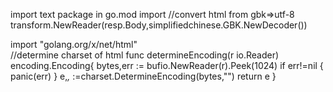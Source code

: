 import text package in go.mod
import 
//convert html from gbk=>utf-8
	transform.NewReader(resp.Body,simplifiedchinese.GBK.NewDecoder())
	
import "golang.org/x/net/html"	
//determine charset of html
func determineEncoding(r io.Reader) encoding.Encoding{
	bytes,err := bufio.NewReader(r).Peek(1024)
	if err!=nil {
		panic(err)
	}
	e,_,_ :=charset.DetermineEncoding(bytes,"")
	return e
}


	